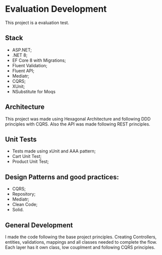 # Evaluation Development

<p>This project is a evaluation test. </p>

## Stack
* ASP.NET;
* .NET 8;
* EF Core 8 with Migrations;
* Fluent Validation;
* Fluent API;
* Mediatr;
* CQRS;
* XUnit;
* NSubstitute for Moqs

## Architecture
<p> This project was made using Hexagonal Architecture and following DDD principles with CQRS. Also the API was made following REST principles. </p>

## Unit Tests
* Tests made using xUnit and AAA pattern;
* Cart Unit Test;
* Product Unit Test;

## Design Patterns and good practices:
* CQRS;
* Repository;
* Mediatr;
* Clean Code;
* Solid.

## General Development
<p>I made the code following the base project principles. Creating Controllers, entities, validations, mappings and all classes needed to complete the flow. 
  Each layer has it own class, low couplment and following CQRS principles.
</p>
